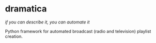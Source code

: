 dramatica
=========
*if you can describe it, you can automate it*

Python framework for automated broadcast (radio and television) playlist creation.
